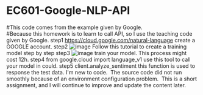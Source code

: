# EC601-Google-NLP-API
#This code comes from the example given by Google.  
#Because this homework is to learn to call API, so I use the teaching code given by Google.
step1 https://cloud.google.com/natural-language create a GOOGLE account.
step2 ![image](https://user-images.githubusercontent.com/90437122/135384026-521c84e7-d8b0-4eef-953d-f1852dae8991.png)
Follow this tutorial to create a training model step by step
step3 ![image](https://user-images.githubusercontent.com/90437122/135384164-b01e3f3d-3619-4e99-b641-b461cee7c72a.png)
train your model. This process might cost 12h. 
step4 from google.cloud import language_v1 use this tool to call your model in could.
step5 client.analyze_sentiment this function is used to response the test data. 
I'm new to code.  The source code did not run smoothly because of an environment configuration problem.  This is a short assignment, and I will continue to improve and update the content later.
